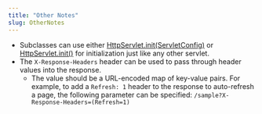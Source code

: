 ```yaml
---
title: "Other Notes"
slug: OtherNotes
---
```


- Subclasses can use either <a href="https://jakarta.ee/specifications/servlet/6.0/apidocs/jakarta/servlet/http/HttpServlet.html#init(ServletConfig)" target="_blank">HttpServlet.init(ServletConfig)</a> or <a href="https://jakarta.ee/specifications/servlet/6.0/apidocs/jakarta/servlet/http/HttpServlet.html#init()" target="_blank">HttpServlet.init()</a> for initialization just like any other servlet.
- The `X-Response-Headers` header can be used to pass through header values into the response.
   - The value should be a URL-encoded map of key-value pairs.  For example, to add a `Refresh: 1` header to the response to auto-refresh a page, the following parameter can be specified:  `/sample?X-Response-Headers=(Refresh=1)`
